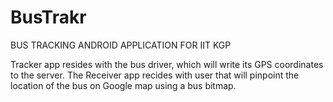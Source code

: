 # BusTrakr
BUS TRACKING ANDROID APPLICATION FOR IIT KGP

Tracker app resides with the bus driver, which will write its GPS coordinates to the server. The Receiver app recides with user that will pinpoint the location of the bus on Google map using a bus bitmap.
